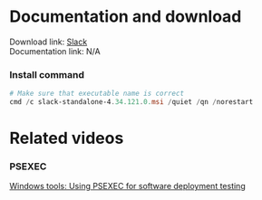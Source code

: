 # Documentation and download
Download link: [Slack](https://slack.com/help/articles/212475728-Deploy-Slack-via-Microsoft-Installer) <br />
Documentation link: N/A

### Install command
```powershell
# Make sure that executable name is correct
cmd /c slack-standalone-4.34.121.0.msi /quiet /qn /norestart
```

# Related videos
###  PSEXEC
[Windows tools: Using PSEXEC for software deployment testing](https://youtu.be/9ywdTna_TLc) <br />
